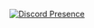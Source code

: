 [![Discord Presence](https://lanyard.cnrad.dev/api/419463672700600322?showDisplayName=true&bg=3d3839)](https://discord.com/users/419463672700600322)
